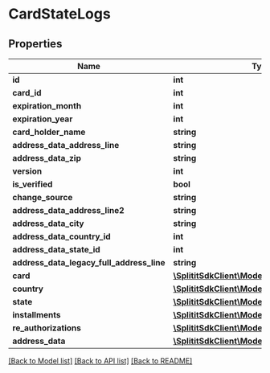 # CardStateLogs

## Properties
Name | Type | Description | Notes
------------ | ------------- | ------------- | -------------
**id** | **int** |  | 
**card_id** | **int** |  | 
**expiration_month** | **int** |  | 
**expiration_year** | **int** |  | 
**card_holder_name** | **string** |  | [optional] 
**address_data_address_line** | **string** |  | [optional] 
**address_data_zip** | **string** |  | [optional] 
**version** | **int** |  | 
**is_verified** | **bool** |  | 
**change_source** | **string** |  | [optional] 
**address_data_address_line2** | **string** |  | [optional] 
**address_data_city** | **string** |  | [optional] 
**address_data_country_id** | **int** |  | [optional] 
**address_data_state_id** | **int** |  | [optional] 
**address_data_legacy_full_address_line** | **string** |  | [optional] 
**card** | [**\SplititSdkClient\Model\Cards**](Cards.md) |  | [optional] 
**country** | [**\SplititSdkClient\Model\Countries**](Countries.md) |  | [optional] 
**state** | [**\SplititSdkClient\Model\CountrySubdivisions**](CountrySubdivisions.md) |  | [optional] 
**installments** | [**\SplititSdkClient\Model\Installments[]**](Installments.md) |  | [optional] 
**re_authorizations** | [**\SplititSdkClient\Model\ReAuthorizations[]**](ReAuthorizations.md) |  | [optional] 
**address_data** | [**\SplititSdkClient\Model\AddressData2**](AddressData2.md) |  | [optional] 

[[Back to Model list]](../README.md#documentation-for-models) [[Back to API list]](../README.md#documentation-for-api-endpoints) [[Back to README]](../README.md)


